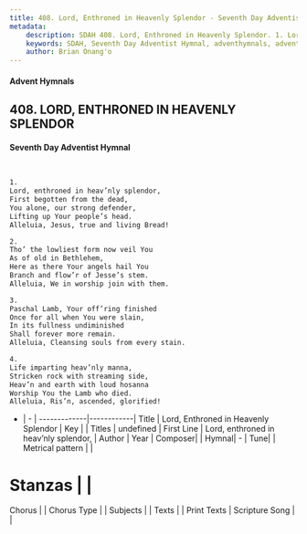 ```yaml
---
title: 408. Lord, Enthroned in Heavenly Splendor - Seventh Day Adventist Hymnal
metadata:
    description: SDAH 408. Lord, Enthroned in Heavenly Splendor. 1. Lord, enthroned in heav’nly splendor, First begotten from the dead, You alone, our strong defender, Lifting up Your people’s head. Alleluia, Jesus, true and living Bread!
    keywords: SDAH, Seventh Day Adventist Hymnal, adventhymnals, advent hymnals, Lord, Enthroned in Heavenly Splendor, Lord, enthroned in heav’nly splendor, 
    author: Brian Onang'o
---
```


#### Advent Hymnals
## 408. LORD, ENTHRONED IN HEAVENLY SPLENDOR
#### Seventh Day Adventist Hymnal

```txt


1.
Lord, enthroned in heav’nly splendor,
First begotten from the dead,
You alone, our strong defender,
Lifting up Your people’s head.
Alleluia, Jesus, true and living Bread!

2.
Tho’ the lowliest form now veil You
As of old in Bethlehem,
Here as there Your angels hail You
Branch and flow’r of Jesse’s stem.
Alleluia, We in worship join with them.

3.
Paschal Lamb, Your off’ring finished
Once for all when You were slain,
In its fullness undiminished
Shall forever more remain.
Alleluia, Cleansing souls from every stain.

4.
Life imparting heav’nly manna,
Stricken rock with streaming side,
Heav’n and earth with loud hosanna
Worship You the Lamb who died.
Alleluia, Ris’n, ascended, glorified!


```

- |   -  |
-------------|------------|
Title | Lord, Enthroned in Heavenly Splendor |
Key |  |
Titles | undefined |
First Line | Lord, enthroned in heav’nly splendor, |
Author | 
Year | 
Composer|  |
Hymnal|  - |
Tune|  |
Metrical pattern | |
# Stanzas |  |
Chorus |  |
Chorus Type |  |
Subjects |  |
Texts |  |
Print Texts | 
Scripture Song |  |
  
